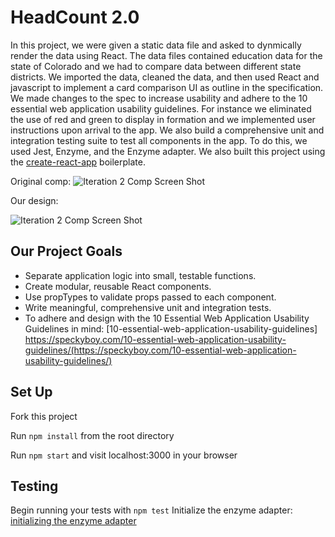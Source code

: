 # HeadCount 2.0

In this project, we were given a static data file and asked to dynmically render the data using React. The data files contained education data for the state of Colorado and we had to compare data between different state districts. We imported the data, cleaned the data, and then used React and javascript to implement a card comparison UI as outline in the specification. We made changes to the spec to increase usability and adhere to the 10 essential web application usability guidelines. For instance we eliminated the use of red and green to display in formation and we implemented user instructions upon arrival to the app. We also build a comprehensive unit and integration testing suite to test all components in the app. To do this, we used Jest, Enzyme, and the Enzyme adapter. We also built this project using the [create-react-app](https://github.com/facebookincubator/create-react-app) boilerplate.
  
Original comp:
![Iteration 2 Comp Screen Shot](http://i.imgur.com/GzhO2EO.png)  

Our design: 

![Iteration 2 Comp Screen Shot](http://i.imgur.com/GzhO2EO.png)  

## Our Project Goals

* Separate application logic into small, testable functions.
* Create modular, reusable React components.
* Use propTypes to validate props passed to each component.
* Write meaningful, comprehensive unit and integration tests.
* To adhere and design with the 10 Essential Web Application Usability Guidelines in mind: [10-essential-web-application-usability-guidelines] https://speckyboy.com/10-essential-web-application-usability-guidelines/(https://speckyboy.com/10-essential-web-application-usability-guidelines/)

## Set Up

Fork this project

Run `npm install` from the root directory

Run `npm start` and visit localhost:3000 in your browser

## Testing

Begin running your tests with `npm test`
Initialize the enzyme adapter: [initializing the enzyme adapter](http://airbnb.io/enzyme/docs/installation/react-15.html) 
